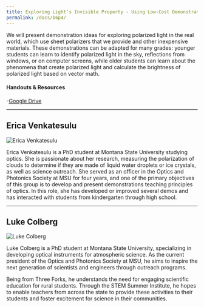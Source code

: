 ```yaml
---
title: Exploring Light’s Invisible Property - Using Low-Cost Demonstrations to Understand Polarization in Nature and Technology
permalink: /docs/b6p4/
---
```


We will present demonstration ideas for exploring polarized light in the real world, which use sheet polarizers that we provide and other inexpensive materials. These demonstrations can be adapted for many grades: younger students can learn to identify polarized light in the sky, reflections from windows, or on computer screens, while older students can learn about the phenomena that create polarized light and calculate the brightness of polarized light based on vector math.

#### Handouts & Resources

-[Google Drive](https://drive.google.com/drive/folders/1A9jsQN-NaJr6FbsG1vZJ9a-LKgOrrV5l?usp=sharing)

***

## Erica Venkatesulu

![Erica Venkatesulu](../tuesday/breakout6/images/venkatesulu.jpg)

Erica Venkatesulu is a PhD student at Montana State University studying optics. She is passionate about her research, measuring the polarization of clouds to determine if they are made of liquid water droplets or ice crystals, as well as science outreach. She served as an officer in the Optics and Photonics Society at MSU for four years, and one of the primary objectives of this group is to develop and present demonstrations teaching principles of optics. In this role, she has developed or improved several demos and has interacted with students from kindergarten through high school. 

***

## Luke Colberg

![Luke Colberg](../tuesday/breakout6/images/colberg.jpg)

Luke Colberg is a PhD student at Montana State University, specializing in developing optical instruments for atmospheric science. As the current president of the Optics and Photonics Society at MSU, he aims to inspire the next generation of scientists and engineers through outreach programs. 

Being from Three Forks, he understands the need for engaging scientific education for rural students. Through the STEM Summer Institute, he hopes to enable teachers from across the state to provide these activities to their students and foster excitement for science in their communities.